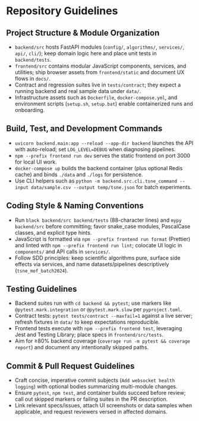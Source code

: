 # Repository Guidelines

## Project Structure & Module Organization
- `backend/src` hosts FastAPI modules (`config/`, `algorithms/`, `services/`, `api/`, `cli/`); keep domain logic here and place unit tests in `backend/tests`.
- `frontend/src` contains modular JavaScript components, services, and utilities; ship browser assets from `frontend/static` and document UX flows in `docs/`.
- Contract and regression suites live in `tests/contract`; they expect a running backend and real sample data under `data/`.
- Infrastructure assets such as `Dockerfile`, `docker-compose.yml`, and environment scripts (`setup.sh`, `setup.bat`) enable containerized runs and onboarding.

## Build, Test, and Development Commands
- `uvicorn backend.main:app --reload --app-dir backend` launches the API with auto-reload; set `LOG_LEVEL=DEBUG` when diagnosing pipelines.
- `npm --prefix frontend run dev` serves the static frontend on port 3000 for local UI work.
- `docker-compose up` builds the backend container (plus optional Redis cache) and binds `./data` and `./logs` for persistence.
- Use CLI helpers such as `python -m backend.src.cli.tsne_command --input data/sample.csv --output temp/tsne.json` for batch experiments.

## Coding Style & Naming Conventions
- Run `black backend/src backend/tests` (88-character lines) and `mypy backend/src` before committing; favor snake_case modules, PascalCase classes, and explicit type hints.
- JavaScript is formatted via `npm --prefix frontend run format` (Prettier) and linted with `npm --prefix frontend run lint`; colocate UI logic in `components/` and API calls in `services/`.
- Follow SDD principles: keep scientific algorithms pure, surface side effects via services, and name datasets/pipelines descriptively (`tsne_mof_batch2024`).

## Testing Guidelines
- Backend suites run with `cd backend && pytest`; use markers like `@pytest.mark.integration` or `@pytest.mark.slow` per `pyproject.toml`.
- Contract tests: `pytest tests/contract --maxfail=1` against a live server; refresh fixtures in `data/` to keep expectations reproducible.
- Frontend tests execute with `npm --prefix frontend test`, leveraging Jest and Testing Library; place specs in `frontend/src/tests`.
- Aim for ≥80% backend coverage (`coverage run -m pytest && coverage report`) and document any intentionally skipped paths.

## Commit & Pull Request Guidelines
- Craft concise, imperative commit subjects (`Add websocket health logging`) with optional bodies summarizing multi-module changes.
- Ensure `pytest`, `npm test`, and container builds succeed before review; call out skipped markers or failing suites in the PR description.
- Link relevant specs/issues, attach UI screenshots or data samples when applicable, and request reviewers versed in affected domains.
